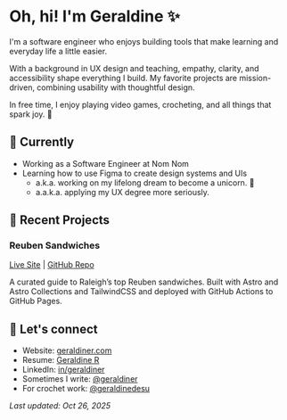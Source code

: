 # Oh, hi! I'm Geraldine ✨

I'm a software engineer who enjoys building tools that make learning and everyday life a little easier.

With a background in UX design and teaching, empathy, clarity, and accessibility shape everything I build. My favorite projects are mission-driven, combining usability with thoughtful design.

In free time, I enjoy playing video games, crocheting, and all things that spark joy. 💖

## 🏃 Currently

- Working as a Software Engineer at Nom Nom
- Learning how to use Figma to create design systems and UIs
  - a.k.a. working on my lifelong dream to become a unicorn. 🦄
  - a.a.k.a. applying my UX degree more seriously.

## 🚀 Recent Projects

### Reuben Sandwiches
[Live Site](https://geraldiner.github.io/reuben-sandwiches/) | [GitHub Repo](https://github.com/geraldiner/reuben-sandwiches)

A curated guide to Raleigh’s top Reuben sandwiches. Built with Astro and Astro Collections and TailwindCSS and deployed with GitHub Actions to GitHub Pages.

## 🤙 Let's connect

- Website: [geraldiner.com](https://geraldiner.com)
- Resume: [Geraldine R](https://geraldiner.com/GeraldineRagsac_Resume.pdf)
- LinkedIn: [in/geraldiner](https://linkedin.com/in/geraldiner)
- Sometimes I write: [@geraldiner](https://geraldiner.hashnode.dev)
- For crochet work: [@geraldinedesu](https://instagram.com/geraldinedesu)


_Last updated: Oct 26, 2025_


